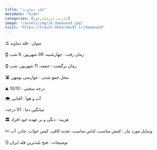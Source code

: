 ```yaml
---
title: "قله دماوند"
metadate: "hide"
categories: [مازندران,قله,کوه]
image: "/assets/img/14_damavand.jpg"
visit: "https://travel.mhkarami97.ir/damavand"
---
```


⛱ عنوان : قله دماوند  

⌚️ زمان رفت : چهارشنبه، 09 شهریور، 8 شب  

⌚️ زمان برگشت : جمعه، 11 شهریور، شب  

🛣 محل جمع شدن : عوارضی بومهن  

⛰ درجه سختی : 10/10  

🌨 آب و هوا : آفتابی  

💧میانگین دما : 01 درجه  

🏛 هزینه : دنگی و بر عهده خود افراد  

✏️ وسایل مورد نیاز : کفش مناسب، لباس مناسب، تغذیه کافی، کیس خواب، چادر، آب  

🗒 توضیحات : فتح بلندترین قله ایران  